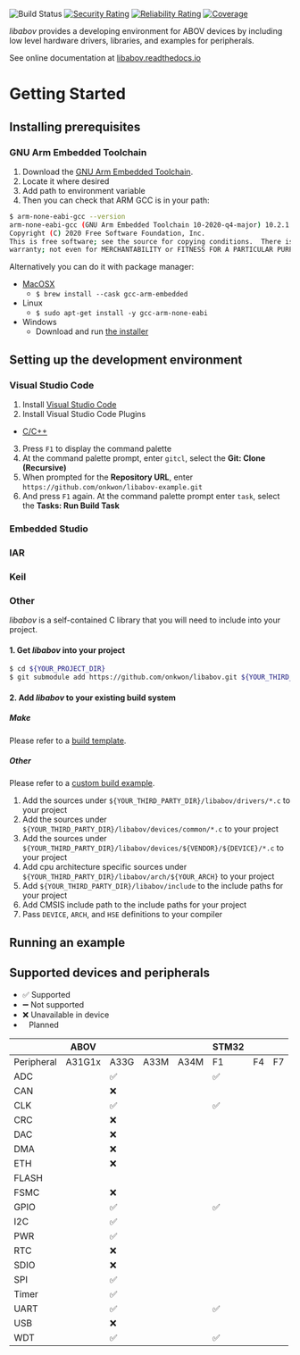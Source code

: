 ![Build Status](https://github.com/onkwon/libabov/workflows/build/badge.svg)
[![Security Rating](https://sonarcloud.io/api/project_badges/measure?project=onkwon_libabov&metric=security_rating)](https://sonarcloud.io/dashboard?id=onkwon_libabov)
[![Reliability Rating](https://sonarcloud.io/api/project_badges/measure?project=onkwon_libabov&metric=reliability_rating)](https://sonarcloud.io/dashboard?id=onkwon_libabov)
[![Coverage](https://sonarcloud.io/api/project_badges/measure?project=onkwon_libabov&metric=coverage)](https://sonarcloud.io/dashboard?id=onkwon_libabov)

*libabov* provides a developing environment for ABOV devices by including low
level hardware drivers, libraries, and examples for peripherals.

See online documentation at [libabov.readthedocs.io](https://libabov.readthedocs.io/)

# Getting Started
## Installing prerequisites
### GNU Arm Embedded Toolchain
1. Download the [GNU Arm Embedded Toolchain](https://developer.arm.com/tools-and-software/open-source-software/developer-tools/gnu-toolchain/gnu-rm/downloads).
2. Locate it where desired
3. Add path to environment variable
4. Then you can check that ARM GCC is in your path:

```bash
$ arm-none-eabi-gcc --version
arm-none-eabi-gcc (GNU Arm Embedded Toolchain 10-2020-q4-major) 10.2.1 20201103 (release)
Copyright (C) 2020 Free Software Foundation, Inc.
This is free software; see the source for copying conditions.  There is NO
warranty; not even for MERCHANTABILITY or FITNESS FOR A PARTICULAR PURPOSE.
```

Alternatively you can do it with package manager:

* [MacOSX](https://formulae.brew.sh/cask/gcc-arm-embedded)
  - `$ brew install --cask gcc-arm-embedded`
* Linux
  - `$ sudo apt-get install -y gcc-arm-none-eabi`
* Windows
  - Download and run [the installer](https://developer.arm.com/tools-and-software/open-source-software/developer-tools/gnu-toolchain/gnu-rm/downloads)

## Setting up the development environment
### Visual Studio Code
1. Install [Visual Studio Code](https://code.visualstudio.com/)
2. Install Visual Studio Code Plugins
  * [C/C++](https://marketplace.visualstudio.com/items?itemName=ms-vscode.cpptools)
3. Press `F1` to display the command palette
4. At the command palette prompt, enter `gitcl`, select the **Git: Clone (Recursive)**
5. When prompted for the **Repository URL**, enter `https://github.com/onkwon/libabov-example.git`
6. And press `F1` again. At the command palette prompt enter `task`, select the
   **Tasks: Run Build Task**

### Embedded Studio
### IAR
### Keil
### Other
*libabov* is a self-contained C library that you will need to include into your
project.

#### 1. Get *libabov* into your project

```bash
$ cd ${YOUR_PROJECT_DIR}
$ git submodule add https://github.com/onkwon/libabov.git ${YOUR_THIRD_PARTY_DIR}/libabov
```

#### 2. Add *libabov* to your existing build system
##### Make
Please refer to a [build template](examples/build-template/Makefile).
##### Other
Please refer to a [custom build example](examples/custom-build).

1. Add the sources under `${YOUR_THIRD_PARTY_DIR}/libabov/drivers/*.c` to your
   project
2. Add the sources under `${YOUR_THIRD_PARTY_DIR}/libabov/devices/common/*.c` to
   your project
3. Add the sources under
   `${YOUR_THIRD_PARTY_DIR}/libabov/devices/${VENDOR}/${DEVICE}/*.c` to your
   project
4. Add cpu architecture specific sources under
   `${YOUR_THIRD_PARTY_DIR}/libabov/arch/${YOUR_ARCH}` to your project
5. Add `${YOUR_THIRD_PARTY_DIR}/libabov/include` to the include paths for your
   project
6. Add CMSIS include path to the include paths for your project
7. Pass `DEVICE`, `ARCH`, and `HSE` definitions to your compiler

## Running an example

## Supported devices and peripherals

* ✅ Supported
* ➖ Not supported
* ❌ Unavailable in device
* <code>&nbsp;</code> Planned

|            | ABOV   |      |      |      | STM32 |    |    |
| ---------- | ----   | ---- | ---- | ---- | --    | -- | -- |
| Peripheral | A31G1x | A33G | A33M | A34M | F1    | F4 | F7 |
| ADC        |        | ✅   |      |      | ✅    |    |    |
| CAN        |        | ❌   |      |      |       |    |    |
| CLK        |        | ✅   |      |      | ✅    |    |    |
| CRC        |        | ❌   |      |      |       |    |    |
| DAC        |        | ❌   |      |      |       |    |    |
| DMA        |        | ❌   |      |      |       |    |    |
| ETH        |        | ❌   |      |      |       |    |    |
| FLASH      |        |      |      |      |       |    |    |
| FSMC       |        | ❌   |      |      |       |    |    |
| GPIO       |        | ✅   |      |      | ✅    |    |    |
| I2C        |        | ✅   |      |      |       |    |    |
| PWR        |        | ✅   |      |      |       |    |    |
| RTC        |        | ❌   |      |      |       |    |    |
| SDIO       |        | ❌   |      |      |       |    |    |
| SPI        |        | ✅   |      |      |       |    |    |
| Timer      |        | ✅   |      |      |       |    |    |
| UART       |        | ✅   |      |      | ✅    |    |    |
| USB        |        | ❌   |      |      |       |    |    |
| WDT        |        | ✅   |      |      | ✅    |    |    |
